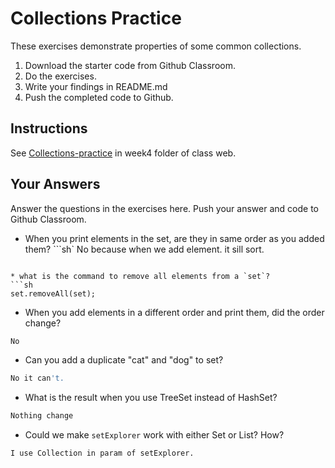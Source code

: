 # Collections Practice

These exercises demonstrate properties of some common collections.

1. Download the starter code from Github Classroom.
2. Do the exercises.
3. Write your findings in README.md
4. Push the completed code to Github.

## Instructions

See [Collections-practice](https://skeoop.github.io/week4/Collections-practice) in week4 folder of class web.

## Your Answers

Answer the questions in the exercises here. Push your answer and code to Github Classroom.

* When you print elements in the set, are they in same order as you added them?
```sh`
No because when we add element. it sill sort.
```

* what is the command to remove all elements from a `set`?
```sh
set.removeAll(set);
```

* When you add elements in a different order and print them, did the order change?
```sh
No
```

* Can you add a duplicate "cat" and "dog" to set?
```sh
No it can't.
````

* What is the result when you use TreeSet instead of HashSet?```sh
Nothing change
```

* Could we make `setExplorer` work with either Set or List?  How?```sh
I use Collection in param of setExplorer.
````
